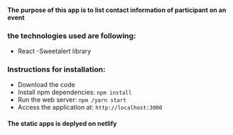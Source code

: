 #### The purpose of this app is to list contact information of participant on an event

### the technologies used are following:
- React
-Sweetalert library


### Instructions for installation:
- Download the code
- Install npm dependencies: ` npm install `
- Run the web server: ` npm /yarn start `
- Access the application at: ` http://localhost:3000 `



#### The static apps is deplyed on netlify 